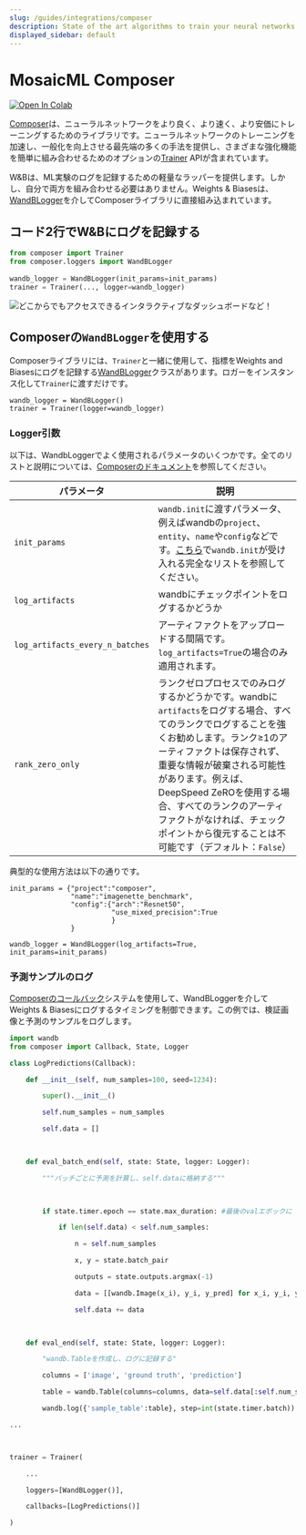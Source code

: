 ```yaml
---
slug: /guides/integrations/composer
description: State of the art algorithms to train your neural networks
displayed_sidebar: default
---
```


# MosaicML Composer

[![Open In Colab](https://colab.research.google.com/assets/colab-badge.svg)](https://wandb.me/composer)

[Composer](https://github.com/mosaicml/composer)は、ニューラルネットワークをより良く、より速く、より安価にトレーニングするためのライブラリです。ニューラルネットワークのトレーニングを加速し、一般化を向上させる最先端の多くの手法を提供し、さまざまな強化機能を簡単に組み合わせるためのオプションの[Trainer](https://docs.mosaicml.com/en/v0.5.0/trainer/using\_the\_trainer.html) APIが含まれています。

W&Bは、ML実験のログを記録するための軽量なラッパーを提供します。しかし、自分で両方を組み合わせる必要はありません。Weights & Biasesは、[WandBLogger](https://docs.mosaicml.com/en/latest/api\_reference/composer.loggers.wandb\_logger.html#composer-loggers-wandb-logger)を介してComposerライブラリに直接組み込まれています。

## コード2行でW&Bにログを記録する

```python
from composer import Trainer
from composer.loggers import WandBLogger
﻿
wandb_logger = WandBLogger(init_params=init_params)
trainer = Trainer(..., logger=wandb_logger)
```

![どこからでもアクセスできるインタラクティブなダッシュボードなど！](@site/static/images/integrations/n6P7K4M.gif)

## Composerの`WandBLogger`を使用する

Composerライブラリには、`Trainer`と一緒に使用して、指標をWeights and Biasesにログを記録する[WandBLogger](https://docs.mosaicml.com/en/latest/api\_reference/composer.loggers.wandb\_logger.html#composer-loggers-wandb-logger)クラスがあります。ロガーをインスタンス化して`Trainer`に渡すだけです。

```
wandb_logger = WandBLogger()
trainer = Trainer(logger=wandb_logger)
```
### Logger引数

以下は、WandbLoggerでよく使用されるパラメータのいくつかです。全てのリストと説明については、[Composerのドキュメント](https://docs.mosaicml.com/en/latest/api\_reference/composer.loggers.wandb\_logger.html#composer-loggers-wandb-logger)を参照してください。

| パラメータ                        | 説明                                                                                                                                                                                                                                                                                                                                                              |
| ------------------------------- | ------------------------------------------------------------------------------------------------------------------------------------------------------------------------------------------------------------------------------------------------------------------------------------------------------------------------------------------------------------------------ |
| `init_params`                   | `wandb.init`に渡すパラメータ、例えばwandbの`project`、`entity`、`name`や`config`などです。[こちら](https://docs.wandb.ai/ref/python/init)で`wandb.init`が受け入れる完全なリストを参照してください。                                                                                                                                                                                   |
| `log_artifacts`                 | wandbにチェックポイントをログするかどうか                                                                                                                                                                                                                                                                                                                                       |
| `log_artifacts_every_n_batches` | アーティファクトをアップロードする間隔です。`log_artifacts=True`の場合のみ適用されます。                                                                                                                                                                                                                                                                                        |
| `rank_zero_only`                | ランクゼロプロセスでのみログするかどうかです。wandbに`artifacts`をログする場合、すべてのランクでログすることを強くお勧めします。ランク≥1のアーティファクトは保存されず、重要な情報が破棄される可能性があります。例えば、DeepSpeed ZeROを使用する場合、すべてのランクのアーティファクトがなければ、チェックポイントから復元することは不可能です（デフォルト：`False`） |

典型的な使用方法は以下の通りです。

```
init_params = {"project":"composer", 
               "name":"imagenette_benchmark",
               "config":{"arch":"Resnet50",
                         "use_mixed_precision":True
                         }
               }

wandb_logger = WandBLogger(log_artifacts=True, init_params=init_params)
```

### 予測サンプルのログ

[Composerのコールバック](https://docs.mosaicml.com/en/latest/trainer/callbacks.html)システムを使用して、WandBLoggerを介してWeights & Biasesにログするタイミングを制御できます。この例では、検証画像と予測のサンプルをログします。

```python
import wandb
from composer import Callback, State, Logger

class LogPredictions(Callback):

    def __init__(self, num_samples=100, seed=1234):

        super().__init__()

        self.num_samples = num_samples

        self.data = []

        

    def eval_batch_end(self, state: State, logger: Logger):

        """バッチごとに予測を計算し、self.dataに格納する"""

        

        if state.timer.epoch == state.max_duration: #最後のvalエポックに

            if len(self.data) < self.num_samples:

                n = self.num_samples

                x, y = state.batch_pair

                outputs = state.outputs.argmax(-1)

                data = [[wandb.Image(x_i), y_i, y_pred] for x_i, y_i, y_pred in list(zip(x[:n], y[:n], outputs[:n]))]

                self.data += data

            

    def eval_end(self, state: State, logger: Logger):

        "wandb.Tableを作成し、ログに記録する"

        columns = ['image', 'ground truth', 'prediction']

        table = wandb.Table(columns=columns, data=self.data[:self.num_samples])

        wandb.log({'sample_table':table}, step=int(state.timer.batch))         

...



trainer = Trainer(

    ...

    loggers=[WandBLogger()],

    callbacks=[LogPredictions()]

)

```